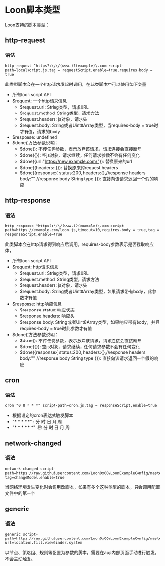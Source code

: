 # Loon脚本类型
Loon支持的脚本类型：

## http-request
### 语法
```
http-request ^https?:\/\/(www.)?(example)\.com script-path=localscript.js,tag = requestScript,enable=true,requires-body = true
```
此类型脚本会在一个http请求发起时调用，在此类脚本中可以使用如下变量

- 所有loon script API
- $request: 一个http请求信息
    - $request.url: String类型，请求URL
    - $request.method: String类型，请求方法
    - $request.headers: js对象，请求头
    - $request.body: String或者Uint8Array类型，当requires-body = true时才有值，请求的body
- $response: undefined
- $done()方法参数说明：
    - $done(): 不传任何参数，表示放弃该请求，请求连接会直接断开
    - $done({}): 空js对象，请求继续，任何请求参数不会有任何变化
    - $done({url:"https://new.example.com/"}): 替换原来的url
    - $done({headers:{}}): 替换原来的request headers
    - $done({response:{
        status:200,
        headers:{},//response headers
        body:"" //response body String type
    }}): 直接向该请求返回一个假的响应

## http-response
### 语法
```
http-response ^https?:\/\/(www.)?(example)\.com script-path=https://example.com/loon.js,timeout=10,requires-body = true,tag = responseScript,enable=true
```
此类脚本会在http请求得到响应后调用，requires-body参数表示是否截取响应体，
- 所有loon script API
- $request: http请求信息
    - $request.url: String类型，请求URL
    - $request.method: String类型，请求方法
    - $request.headers: js对象，请求头
    - $request.body: String或者Uint8Array类型，如果请求带有body，此参数才有值
- $response: http响应信息
    - $response.status: 响应状态
    - $response.headers: 响应头
    - $response.body: String或者Uint8Array类型，如果响应带有body，并且requires-body = true时此参数才有值
- $done()方法参数说明：
    - $done(): 不传任何参数，表示放弃该请求，请求连接会直接断开
    - $done({}): 空js对象，请求继续，任何请求参数不会有任何变化
    - $done({response:{
        status:200,
        headers:{},//response headers
        body:"" //response body String type
    }}): 直接向该请求返回一个假的响应

## cron
### 语法
```
cron "0 8 * * *" script-path=cron.js,tag = responseScript,enable=true
```
- 根据设定的cron表达式触发脚本
- "* * * * *" : 分 时 日 月 周 
- "* * * * * *" :秒 分 时 日 月 周

## network-changed
### 语法
```
network-changed script-path=https://raw.githubusercontent.com/Loon0x00/LoonExampleConfig/master/Script/netChanged.js, tag=changeModel,enable=true
```
当网络环境发生变化时会调用改脚本，如果有多个这种类型的脚本，只会调用配置文件中的第一个

## generic
### 语法
```
generic script-path=https://raw.githubusercontent.com/Loon0x00/LoonExampleConfig/master/Script/generic_example.js,tag=GeoLocation,timeout=10,img-url=location.fill.viewfinder.system
```
以节点、策略组、规则等配置为参数的脚本，需要在app内部页面手动进行触发，不会主动触发。